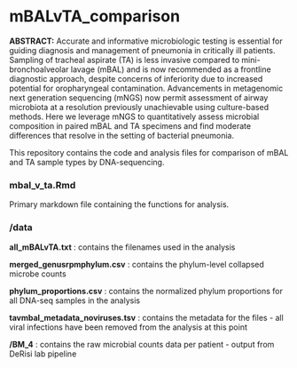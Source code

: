 # mBALvTA_comparison


**ABSTRACT:**
Accurate and informative microbiologic testing is essential for guiding diagnosis and management of pneumonia in critically ill patients. Sampling of tracheal aspirate (TA) is less invasive compared to mini-bronchoalveolar lavage (mBAL) and is now recommended as a frontline diagnostic approach, despite concerns of inferiority due to increased potential for oropharyngeal contamination.  Advancements in metagenomic next generation sequencing (mNGS) now permit assessment of airway microbiota at a resolution previously unachievable using culture-based methods. Here we leverage mNGS to quantitatively assess microbial composition in paired mBAL and TA specimens and find moderate differences that resolve in the setting of bacterial pneumonia. 

This repository contains the code and analysis files for comparison of mBAL and TA sample types by DNA-sequencing.

### mbal_v_ta.Rmd
Primary markdown file containing the functions for analysis.

### /data
**all_mBALvTA.txt** : contains the filenames used in the analysis

**merged_genusrpmphylum.csv** : contains the phylum-level collapsed microbe counts

**phylum_proportions.csv** : contains the normalized phylum proportions for all DNA-seq samples in the analysis

**tavmbal_metadata_noviruses.tsv** : contains the metadata for the files - all viral infections have been removed from the analysis at this point

**/BM_4** : contains the raw microbial counts data per patient - output from DeRisi lab pipeline


